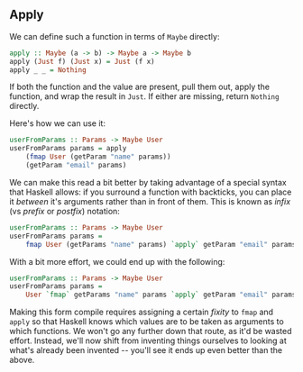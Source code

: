 ## Apply

We can define such a function in terms of `Maybe` directly:

```haskell
apply :: Maybe (a -> b) -> Maybe a -> Maybe b
apply (Just f) (Just x) = Just (f x)
apply _ _ = Nothing
```

If both the function and the value are present, pull them out, apply the
function, and wrap the result in `Just`. If either are missing, return `Nothing`
directly.

Here's how we can use it:

```haskell
userFromParams :: Params -> Maybe User
userFromParams params = apply
    (fmap User (getParam "name" params))
    (getParam "email" params)
```

We can make this read a bit better by taking advantage of a special syntax that
Haskell allows: if you surround a function with backticks, you can place it
*between* it's arguments rather than in front of them. This is known as *infix*
(vs *prefix* or *postfix*) notation:

```haskell
userFromParams :: Params -> Maybe User
userFromParams params =
    fmap User (getParams "name" params) `apply` getParam "email" params
```

With a bit more effort, we could end up with the following:

```haskell
userFromParams :: Params -> Maybe User
userFromParams params =
    User `fmap` getParams "name" params `apply` getParam "email" params
```

Making this form compile requires assigning a certain *fixity* to `fmap` and
`apply` so that Haskell knows which values are to be taken as arguments to which
functions. We won't go any further down that route, as it'd be wasted effort.
Instead, we'll now shift from inventing things ourselves to looking at what's
already been invented -- you'll see it ends up even better than the above.
